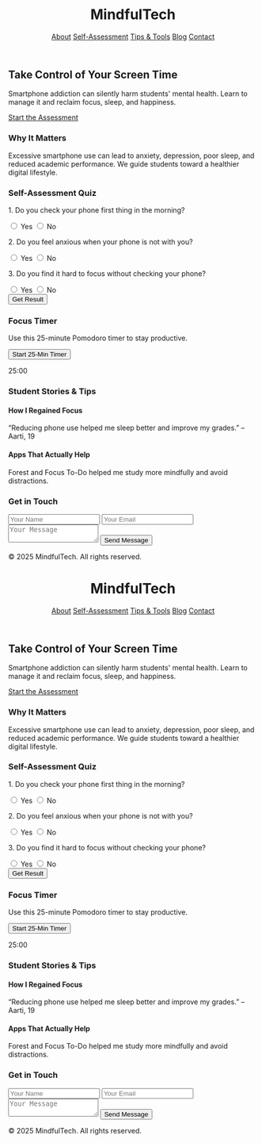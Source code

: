 <!DOCTYPE html><html lang="en">
<head>
  <meta charset="UTF-8">
  <meta name="viewport" content="width=device-width, initial-scale=1.0">
  <title>MindfulTech: Beat Smartphone Addiction</title>
  <link href="https://cdn.jsdelivr.net/npm/tailwindcss@2.2.19/dist/tailwind.min.css" rel="stylesheet">
  <script>
    function calculateScore() {
      const answers = document.querySelectorAll('input[type="radio"]:checked');
      let score = 0;
      answers.forEach(a => score += parseInt(a.value));
      document.getElementById("quiz-result").innerText = score > 2
        ? "Your screen time might be affecting your mental health. Consider reducing it."
        : "Great! Your smartphone use seems well managed.";
    }let timer;
function startTimer(duration) {
  clearInterval(timer);
  let countdown = duration;
  const display = document.getElementById('timer');
  timer = setInterval(() => {
    const minutes = Math.floor(countdown / 60);
    const seconds = countdown % 60;
    display.textContent = `${minutes}:${seconds < 10 ? '0' : ''}${seconds}`;
    if (--countdown < 0) clearInterval(timer);
  }, 1000);
}

  </script>
</head>
<body class="bg-blue-50 text-gray-800 font-sans">  <!-- Navbar -->  <header class="bg-white shadow">
    <div class="container mx-auto p-4 flex justify-between items-center">
      <h1 class="text-2xl font-bold text-blue-600">MindfulTech</h1>
      <nav class="space-x-4">
        <a href="#about" class="hover:text-blue-600">About</a>
        <a href="#assessment" class="hover:text-blue-600">Self-Assessment</a>
        <a href="#tools" class="hover:text-blue-600">Tips & Tools</a>
        <a href="#blog" class="hover:text-blue-600">Blog</a>
        <a href="#contact" class="hover:text-blue-600">Contact</a>
      </nav>
    </div>
  </header>  <!-- Hero Section -->  <section class="bg-blue-100 py-20 text-center">
    <h2 class="text-4xl font-bold mb-4">Take Control of Your Screen Time</h2>
    <p class="max-w-2xl mx-auto text-lg">Smartphone addiction can silently harm students' mental health. Learn to manage it and reclaim focus, sleep, and happiness.</p>
    <a href="#assessment" class="mt-6 inline-block bg-blue-600 text-white px-6 py-2 rounded shadow hover:bg-blue-700">Start the Assessment</a>
  </section>  <!-- About Section -->  <section id="about" class="py-16 px-4">
    <div class="max-w-4xl mx-auto text-center">
      <h3 class="text-3xl font-semibold mb-4">Why It Matters</h3>
      <p>Excessive smartphone use can lead to anxiety, depression, poor sleep, and reduced academic performance. We guide students toward a healthier digital lifestyle.</p>
    </div>
  </section>  <!-- Self-Assessment Quiz -->  <section id="assessment" class="bg-white py-16 px-4">
    <div class="max-w-3xl mx-auto">
      <h3 class="text-3xl font-semibold text-center mb-6">Self-Assessment Quiz</h3>
      <form class="space-y-4">
        <div>
          <p>1. Do you check your phone first thing in the morning?</p>
          <label><input type="radio" name="q1" value="1"> Yes</label>
          <label><input type="radio" name="q1" value="0"> No</label>
        </div>
        <div>
          <p>2. Do you feel anxious when your phone is not with you?</p>
          <label><input type="radio" name="q2" value="1"> Yes</label>
          <label><input type="radio" name="q2" value="0"> No</label>
        </div>
        <div>
          <p>3. Do you find it hard to focus without checking your phone?</p>
          <label><input type="radio" name="q3" value="1"> Yes</label>
          <label><input type="radio" name="q3" value="0"> No</label>
        </div>
        <button type="button" onclick="calculateScore()" class="bg-green-600 text-white px-6 py-2 rounded hover:bg-green-700">Get Result</button>
        <p id="quiz-result" class="mt-4 font-semibold"></p>
      </form>
    </div>
  </section>  <!-- Tools Section -->  <section id="tools" class="bg-blue-50 py-16 px-4">
    <div class="max-w-5xl mx-auto">
      <h3 class="text-3xl font-semibold text-center mb-8">Focus Timer</h3>
      <div class="text-center">
        <p class="mb-4">Use this 25-minute Pomodoro timer to stay productive.</p>
        <button onclick="startTimer(1500)" class="bg-blue-600 text-white px-4 py-2 rounded hover:bg-blue-700">Start 25-Min Timer</button>
        <p id="timer" class="text-2xl mt-4">25:00</p>
      </div>
    </div>
  </section>  <!-- Blog Section -->  <section id="blog" class="bg-white py-16 px-4">
    <div class="max-w-4xl mx-auto">
      <h3 class="text-3xl font-semibold text-center mb-6">Student Stories & Tips</h3>
      <div class="space-y-6">
        <div class="bg-blue-100 p-4 rounded shadow">
          <h4 class="text-xl font-bold">How I Regained Focus</h4>
          <p>“Reducing phone use helped me sleep better and improve my grades.” – Aarti, 19</p>
        </div>
        <div class="bg-blue-100 p-4 rounded shadow">
          <h4 class="text-xl font-bold">Apps That Actually Help</h4>
          <p>Forest and Focus To-Do helped me study more mindfully and avoid distractions.</p>
        </div>
      </div>
    </div>
  </section>  <!-- Contact Section -->  <section id="contact" class="py-16 px-4">
    <div class="max-w-2xl mx-auto text-center">
      <h3 class="text-3xl font-semibold mb-4">Get in Touch</h3>
      <form class="space-y-4">
        <input type="text" placeholder="Your Name" class="w-full p-3 border rounded">
        <input type="email" placeholder="Your Email" class="w-full p-3 border rounded">
        <textarea placeholder="Your Message" class="w-full p-3 border rounded h-32"></textarea>
        <button class="bg-blue-600 text-white px-6 py-2 rounded hover:bg-blue-700">Send Message</button>
      </form>
    </div>
  </section>  <!-- Footer -->  <footer class="bg-blue-100 text-center py-4">
    <p class="text-gray-600">&copy; 2025 MindfulTech. All rights reserved.</p>
  </footer></body>
</html><!DOCTYPE html><html lang="en">
<head>
  <meta charset="UTF-8">
  <meta name="viewport" content="width=device-width, initial-scale=1.0">
  <title>MindfulTech: Beat Smartphone Addiction</title>
  <link href="https://cdn.jsdelivr.net/npm/tailwindcss@2.2.19/dist/tailwind.min.css" rel="stylesheet">
  <script>
    function calculateScore() {
      const answers = document.querySelectorAll('input[type="radio"]:checked');
      let score = 0;
      answers.forEach(a => score += parseInt(a.value));
      document.getElementById("quiz-result").innerText = score > 2
        ? "Your screen time might be affecting your mental health. Consider reducing it."
        : "Great! Your smartphone use seems well managed.";
    }let timer;
function startTimer(duration) {
  clearInterval(timer);
  let countdown = duration;
  const display = document.getElementById('timer');
  timer = setInterval(() => {
    const minutes = Math.floor(countdown / 60);
    const seconds = countdown % 60;
    display.textContent = `${minutes}:${seconds < 10 ? '0' : ''}${seconds}`;
    if (--countdown < 0) clearInterval(timer);
  }, 1000);
}

  </script>
</head>
<body class="bg-blue-50 text-gray-800 font-sans">  <!-- Navbar -->  <header class="bg-white shadow">
    <div class="container mx-auto p-4 flex justify-between items-center">
      <h1 class="text-2xl font-bold text-blue-600">MindfulTech</h1>
      <nav class="space-x-4">
        <a href="#about" class="hover:text-blue-600">About</a>
        <a href="#assessment" class="hover:text-blue-600">Self-Assessment</a>
        <a href="#tools" class="hover:text-blue-600">Tips & Tools</a>
        <a href="#blog" class="hover:text-blue-600">Blog</a>
        <a href="#contact" class="hover:text-blue-600">Contact</a>
      </nav>
    </div>
  </header>  <!-- Hero Section -->  <section class="bg-blue-100 py-20 text-center">
    <h2 class="text-4xl font-bold mb-4">Take Control of Your Screen Time</h2>
    <p class="max-w-2xl mx-auto text-lg">Smartphone addiction can silently harm students' mental health. Learn to manage it and reclaim focus, sleep, and happiness.</p>
    <a href="#assessment" class="mt-6 inline-block bg-blue-600 text-white px-6 py-2 rounded shadow hover:bg-blue-700">Start the Assessment</a>
  </section>  <!-- About Section -->  <section id="about" class="py-16 px-4">
    <div class="max-w-4xl mx-auto text-center">
      <h3 class="text-3xl font-semibold mb-4">Why It Matters</h3>
      <p>Excessive smartphone use can lead to anxiety, depression, poor sleep, and reduced academic performance. We guide students toward a healthier digital lifestyle.</p>
    </div>
  </section>  <!-- Self-Assessment Quiz -->  <section id="assessment" class="bg-white py-16 px-4">
    <div class="max-w-3xl mx-auto">
      <h3 class="text-3xl font-semibold text-center mb-6">Self-Assessment Quiz</h3>
      <form class="space-y-4">
        <div>
          <p>1. Do you check your phone first thing in the morning?</p>
          <label><input type="radio" name="q1" value="1"> Yes</label>
          <label><input type="radio" name="q1" value="0"> No</label>
        </div>
        <div>
          <p>2. Do you feel anxious when your phone is not with you?</p>
          <label><input type="radio" name="q2" value="1"> Yes</label>
          <label><input type="radio" name="q2" value="0"> No</label>
        </div>
        <div>
          <p>3. Do you find it hard to focus without checking your phone?</p>
          <label><input type="radio" name="q3" value="1"> Yes</label>
          <label><input type="radio" name="q3" value="0"> No</label>
        </div>
        <button type="button" onclick="calculateScore()" class="bg-green-600 text-white px-6 py-2 rounded hover:bg-green-700">Get Result</button>
        <p id="quiz-result" class="mt-4 font-semibold"></p>
      </form>
    </div>
  </section>  <!-- Tools Section -->  <section id="tools" class="bg-blue-50 py-16 px-4">
    <div class="max-w-5xl mx-auto">
      <h3 class="text-3xl font-semibold text-center mb-8">Focus Timer</h3>
      <div class="text-center">
        <p class="mb-4">Use this 25-minute Pomodoro timer to stay productive.</p>
        <button onclick="startTimer(1500)" class="bg-blue-600 text-white px-4 py-2 rounded hover:bg-blue-700">Start 25-Min Timer</button>
        <p id="timer" class="text-2xl mt-4">25:00</p>
      </div>
    </div>
  </section>  <!-- Blog Section -->  <section id="blog" class="bg-white py-16 px-4">
    <div class="max-w-4xl mx-auto">
      <h3 class="text-3xl font-semibold text-center mb-6">Student Stories & Tips</h3>
      <div class="space-y-6">
        <div class="bg-blue-100 p-4 rounded shadow">
          <h4 class="text-xl font-bold">How I Regained Focus</h4>
          <p>“Reducing phone use helped me sleep better and improve my grades.” – Aarti, 19</p>
        </div>
        <div class="bg-blue-100 p-4 rounded shadow">
          <h4 class="text-xl font-bold">Apps That Actually Help</h4>
          <p>Forest and Focus To-Do helped me study more mindfully and avoid distractions.</p>
        </div>
      </div>
    </div>
  </section>  <!-- Contact Section -->  <section id="contact" class="py-16 px-4">
    <div class="max-w-2xl mx-auto text-center">
      <h3 class="text-3xl font-semibold mb-4">Get in Touch</h3>
      <form class="space-y-4">
        <input type="text" placeholder="Your Name" class="w-full p-3 border rounded">
        <input type="email" placeholder="Your Email" class="w-full p-3 border rounded">
        <textarea placeholder="Your Message" class="w-full p-3 border rounded h-32"></textarea>
        <button class="bg-blue-600 text-white px-6 py-2 rounded hover:bg-blue-700">Send Message</button>
      </form>
    </div>
  </section>  <!-- Footer -->  <footer class="bg-blue-100 text-center py-4">
    <p class="text-gray-600">&copy; 2025 MindfulTech. All rights reserved.</p>
  </footer></body>
</html>
